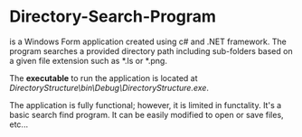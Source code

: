 # Directory-Search-Program
is a Windows Form application created using c# and .NET framework. The program searches a provided directory 
path including sub-folders based on a given file extension such as *.ls or *.png. 

The **executable** to run the application is located at *DirectoryStructure\bin\Debug\DirectoryStructure.exe*. 

The application is fully functional; however, it is limited in functality. It's a basic search find program. It can be easily
modified to open or save files, etc...
